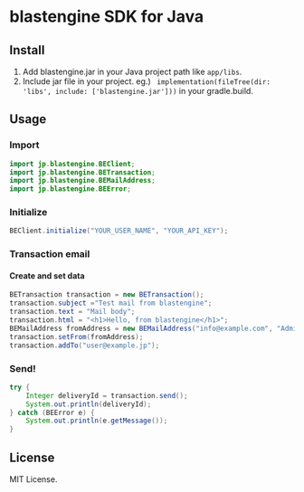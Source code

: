 # blastengine SDK for Java

## Install

1. Add blastengine.jar in your Java project path like `app/libs`.
2. Include jar file in your project. eg.) ` implementation(fileTree(dir: 'libs', include: ['blastengine.jar']))` in your gradle.build.

## Usage

### Import

```java
import jp.blastengine.BEClient;
import jp.blastengine.BETransaction;
import jp.blastengine.BEMailAddress;
import jp.blastengine.BEError;
```

### Initialize

```java
BEClient.initialize("YOUR_USER_NAME", "YOUR_API_KEY");
```

### Transaction email

#### Create and set data

```java
BETransaction transaction = new BETransaction();
transaction.subject ="Test mail from blastengine";
transaction.text = "Mail body";
transaction.html = "<h1>Hello, from blastengine</h1>";
BEMailAddress fromAddress = new BEMailAddress("info@example.com", "Admin");
transaction.setFrom(fromAddress);
transaction.addTo("user@example.jp");
```

### Send!

```java
try {
	Integer deliveryId = transaction.send();
	System.out.println(deliveryId);
} catch (BEError e) {
	System.out.println(e.getMessage());
}
```

## License

MIT License.

